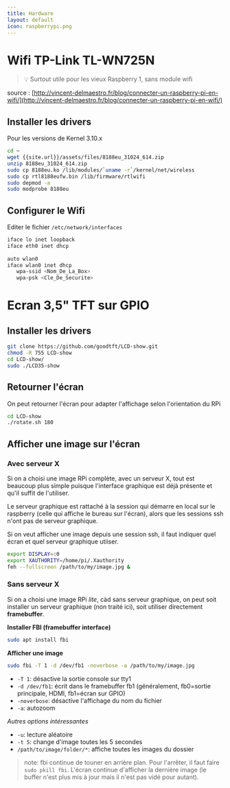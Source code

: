 ```yaml
---
title: Hardware
layout: default
icon: raspberrypi.png
---
```

# Wifi TP-Link TL-WN725N
> 💡 Surtout utile pour les vieux Raspberry 1, sans module wifi

source : [http://vincent-delmaestro.fr/blog/connecter-un-raspberry-pi-en-wifi/](http://vincent-delmaestro.fr/blog/connecter-un-raspberry-pi-en-wifi/)

## Installer les drivers
Pour les versions de Kernel 3.10.x

```sh
cd ~
wget {{site.url}}/assets/files/8188eu_31024_614.zip
unzip 8188eu_31024_614.zip
sudo cp 8188eu.ko /lib/modules/`uname -r`/kernel/net/wireless
sudo cp rtl8188eufw.bin /lib/firmware/rtlwifi
sudo depmod -a
sudo modprobe 8188eu
```

## Configurer le Wifi
Editer le fichier `/etc/network/interfaces`

```sh
iface lo inet loopback
iface eth0 inet dhcp
 
auto wlan0
iface wlan0 inet dhcp
   wpa-ssid <Nom_De_La_Box>
   wpa-psk <Cle_De_Securite>
```

# Ecran 3,5" TFT sur GPIO

## Installer les drivers
```sh
git clone https://github.com/goodtft/LCD-show.git
chmod -R 755 LCD-show
cd LCD-show/
sudo ./LCD35-show
```

## Retourner l'écran
On peut retourner l'écran pour adapter l'affichage selon l'orientation du RPi

```sh
cd LCD-show
./rotate.sh 180
```

## Afficher une image sur l'écran
### Avec serveur X
Si on a choisi une image RPi complète, avec un serveur X, tout est beaucoup plus simple puisque l'interface graphique est déjà présente et qu'il suffit de l'utiliser.

Le serveur graphique est rattaché à la session qui démarre en local sur le raspberry (celle qui affiche le bureau sur l'écran), alors que les sessions ssh n'ont pas de serveur graphique.

Si on veut afficher une image depuis une session ssh, il faut indiquer quel écran et quel serveur graphique utiiser.

```sh
export DISPLAY=:0
export XAUTHORITY=/home/pi/.Xauthority
feh --fullscreen /path/to/my/image.jpg &
``` 


### Sans serveur X
Si on a choisi une image RPi *lite*, càd sans serveur graphique, on peut soit installer un serveur graphique (non traité ici), soit utiliser directement **framebuffer**.

**Installer FBI (framebuffer interface)**
```sh
sudo apt install fbi
```

**Afficher une image**
```sh
sudo fbi -T 1 -d /dev/fb1 -noverbose -a /path/to/my/image.jpg
```
* `-T 1`: désactive la sortie console sur tty1
* `-d /dev/fb1`: écrit dans le framebuffer fb1 (généralement, fb0=sortie principale, HDMI, fb1=écran sur GPIO)
* `-noverbose`: désactive l'affichage du nom du fichier
* `-a`: autozoom

*Autres options intéressantes*
* `-u`: lecture aléatoire
* `-t 5`: change d'image toutes les 5 secondes
* `/path/to/image/folder/*`: affiche toutes les images du dossier

> note: fbi continue de touner en arrière plan. Pour l'arrêter, il faut faire `sudo pkill fbi`. L'écran continue d'afficher la dernière image (le buffer n'est plus mis à jour mais il n'est pas vidé pour autant).


